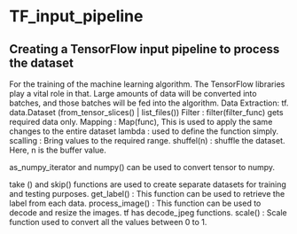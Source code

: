 # TF_input_pipeline
Creating a TensorFlow input pipeline to process the dataset
------------------------------------------------------------------------------------------------------------------------------------------------------------------------------------
For the training of the machine learning algorithm. The TensorFlow libraries play a vital role in that. Large amounts of data will be converted into batches, and those batches will be fed into the algorithm. 
Data Extraction:      tf. data.Dataset (from_tensor_slices() |  list_files())
Filter         :      filter(filter_func) gets required data only.
Mapping        :      Map(func), This is used to apply the same changes to the entire dataset
lambda         :      used to define the function simply.
scalling       :      Bring values to the required range.
shuffel(n)     :      shuffle the dataset. Here, n is the buffer value. 

as_numpy_iterator and numpy() can be used to convert tensor to numpy.

take () and skip()   functions are used to create separate datasets for training and testing purposes. 
get_label()     : This function can be used to retrieve the label from each data.
process_image() : This function can be used to decode and resize the images.  tf has decode_jpeg functions.
scale()         : Scale function used to convert all the values between 0 to 1.

